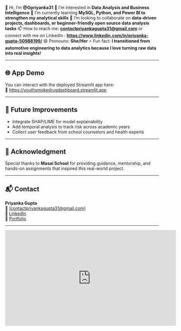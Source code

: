👋 Hi, I’m **@Gpriyanka31**
👀 I’m interested in **Data Analysis and Business Intelligence**
🌱 I’m currently learning **MySQL, Python, and Power BI to strengthen my analytical skills**
💞️ I’m looking to collaborate on **data-driven projects, dashboards, or beginner-friendly open source data analysis tasks**
📫 How to reach me: **contactpriyankagupta31@gmail.com**
or connect with me on LinkedIn : **https://www.linkedin.com/in/priyanka-gupta-50988199/**
😄 Pronouns: **She/Her**
⚡ Fun fact: **I transitioned from automotive engineering to data analytics because I love turning raw data into real insights!**

---

## 🌐 App Demo

You can interact with the deployed Streamlit app here:  
📎 https://youthsmokedrugdashboard.streamlit.app

---

## 📌 Future Improvements

- Integrate SHAP/LIME for model explainability
- Add temporal analysis to track risk across academic years
- Collect user feedback from school counselors and health experts

---

## 🙏 Acknowledgment

Special thanks to **Masai School** for providing guidance, mentorship, and hands-on assignments that inspired this real-world project.

---

## 📬 Contact

**Priyanka Gupta**  
📧 [contactpriyankagupta31@gmail.com]  
🔗 [LinkedIn](https://www.linkedin.com/in/priyanka-gupta-50988199)  
📁 [Portfolio](https://github.com/Gpriyanka31)

---




<iframe width="560" height="315" src="https://www.youtube.com/embed/_cS5r2PscJQ?si=-FvkcfFVuGIxswcG" title="YouTube video player" frameborder="0" allow="accelerometer; autoplay; clipboard-write; encrypted-media; gyroscope; picture-in-picture; web-share" referrerpolicy="strict-origin-when-cross-origin" allowfullscreen></iframe>

